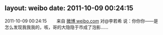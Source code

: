 layout: weibo
date: 2011-10-09 00:24:15
---
<meta name="referrer" content="no-referrer" />

2011-10-09 00:24:15  &nbsp;&nbsp;&nbsp;&nbsp;&nbsp;&nbsp; 来自 <a href="http://weibo.com/" rel="nofollow">微博 weibo.com</a>
对@李若希 说：你你你——是怎么发现我我我的，咳，哥的大隐隐于市成了泡影…… ​​​
